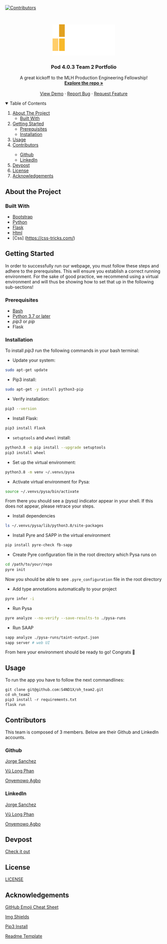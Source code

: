 [![Contributors][contributors-shield]][contributors-url]

          
<!-- PROJECT LOGO -->
<br />
<p align="center">
  <a href="https://github.com/S4ND1X/oh_team2">
    <img src="app/static/img/MLH_Logo.svg" alt="Logo" width="200" height="100">
  </a>

  <h3 align="center">Pod 4.0.3 Team 2 Portfolio</h3>

  <p align="center">
    A great kickoff to the MLH Production Engineering Fellowship!
    <br />
    <a href="dhttps://github.com/S4ND1X/oh_team2"><strong>Explore the repo »</strong></a>
    <br />
    <br />
    <a href="https://www.youtube.com/watch?v=0uzl_n4a7Hw&ab_channel=CarlosRicoveri">View Demo</a>
    ·
    <a href="dhttps://github.com/S4ND1X/oh_team2/issues">Report Bug</a>
    ·
    <a href="dhttps://github.com/S4ND1X/oh_team2/issues">Request Feature</a>
  </p>
</p>

<!-- TABLE OF CONTENTS -->
<details open="open">
  <summary>Table of Contents</summary>
  <ol>
    <li>
      <a href="#about-the-project">About The Project</a>
      <ul>
        <li><a href="#built-with">Built With</a></li>
      </ul>
    </li>
    <li>
      <a href="#getting-started">Getting Started</a>
      <ul>
        <li><a href="#prerequisites">Prerequisites</a></li>
        <li><a href="#installation">Installation</a></li>
      </ul>
    </li>
    <li><a href="#usage">Usage</a></li>
    <li><a href="#contributors">Contributors</a></li>
     <ul>   
         <li><a href="#github">Github</a></li>
         <li><a href="#linkedin">LinkedIn</a></li> 
     </ul>
    <li><a href="#devpost">Devpost</a></li>
    <li><a href="#license">License</a></li>
    <li><a href="#acknowledgements">Acknowledgements</a></li>
  </ol>
</details>

## About the Project

### Built With
* [Bootstrap](https://getbootstrap.com)
* [Python](https://www.python.org/)
* [Flask](https://flask.palletsprojects.com/en/2.0.x/)
* [Html](https://html.com/)
* [Css] (https://css-tricks.com/)
## Getting Started

In order to successfully run our webpage, you must follow these steps and adhere to the prerequisites. This will ensure you establish a correct running environment. For the sake of good practice, we recommend using a virtual environment and will thus be showing how to set that up in the following sub-sections!

### Prerequisites 
* [Bash](https://www.gnu.org/software/bash/manual/html_node/Installing-Bash.html)
* [Python 3.7 or later](https://phoenixnap.com/kb/how-to-install-python-3-ubuntu)
* _pip3_ or _pip_
* Flask

### Installation

To install _pip3_ run the following commands in your bash terminal:

* Update your system:
```sh
sudo apt-get update
```

* Pip3 install:
```sh
sudo apt-get -y install python3-pip
```

* Verify installation:
```sh
pip3 --version
```

* Install Flask:
```sh
pip3 install Flask
```

* `setuptools` and `wheel` install:
```sh
python3.8 -m pip install --upgrade setuptools
pip3 install wheel
```

* Set up the virtual environment: 
```sh
python3.8 -m venv ~/.venvs/pysa
```

* Activate virtual environment for Pysa:
```sh
source ~/.venvs/pysa/bin/activate
```

From there you should see a _(pysa)_ indicator appear in your shell. If this does not appear, please retrace your steps. 

* Install dependencies
```sh
ls ~/.venvs/pysa/lib/python3.8/site-packages
```

* Install Pyre and SAPP in the virtual environment
```sh
pip install pyre-check fb-sapp
```

* Create Pyre configuration file in the root directory which Pysa runs on
```sh
cd /path/to/your/repo
pyre init
```
Now you should be able to see `.pyre_configuration` file in the root directory

* Add type annotations automatically to your project
```sh
pyre infer -i
```

* Run Pysa
```sh
pyre analyze --no-verify --save-results-to ./pysa-runs
```

* Run SAAP
```sh
sapp analyze ./pysa-runs/taint-output.json
sapp server # web UI
```

From here your environment should be ready to go! Congrats 🎊 

## Usage
To run the app you have to follow the next commandlines:
```ssh
git clone git@github.com:S4ND1X/oh_team2.git
cd oh_team2
pip3 install -r requirements.txt
flask run
```

## Contributors
This team is composed of 3 members. Below are their Github and LinkedIn accounts.

### Github
[Jorge Sanchez](https://github.com/S4ND1X)

[Vũ Long Phan](https://github.com/vulongphan)

[Onyemowo Agbo](https://github.com/Onyiee)

### LinkedIn
[Jorge Sanchez](https://www.linkedin.com/in/jorgesanchezdiaz/)

[Vũ Long Phan]()

[Onyemowo Agbo](http://linkedin.com/in/onyemowo-agbo)

## Devpost
[Check it out]()

## License
[LICENSE](dhttps://github.com/S4ND1X/oh_team2/LICENSE)

## Acknowledgements
[GitHub Emoji Cheat Sheet](https://www.webpagefx.com/tools/emoji-cheat-sheet)

[Img Shields](https://shields.io)

[Pip3 Install](https://www.educative.io/edpresso/installing-pip3-in-ubuntu)

[Readme Template](https://github.com/othneildrew/Best-README-Template)


<!-- MARKDOWN LINKS & IMAGES -->
<!-- https://www.markdownguide.org/basic-syntax/#reference-style-links -->
[contributors-shield]: dhttps://github.com/S4ND1X/oh_team2/blob/main/images/Contributors.svg
[contributors-url]: dhttps://github.com/S4ND1X/oh_team2/graphs/contributors
[product-screenshot]: images/landingpage.png

